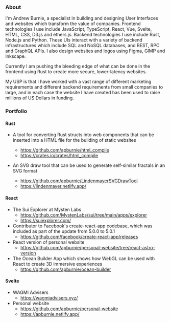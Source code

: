 ### About

I'm Andrew Burnie, a specialist in building and designing User Interfaces and websites which transform the value of companies. Frontend technologies I use include JavaScript, TypeScript, React, Vue, Svelte, HTML, CSS, D3.js and ethers.js. Backend technologies I use include Rust, Node.js and Python. These UIs interact with a variety of backend infrastructures which include SQL and NoSQL databases, and REST, RPC and GraphQL APIs. I also design websites and logos using Figma, GIMP and Inkscape. 

Currently I am pushing the bleeding edge of what can be done in the frontend using Rust to create more secure, lower-latency websites.

My USP is that I have worked with a vast range of different marketing requirements and different backend requirements from small companies to large, and in each case the website I have created has been used to raise millions of US Dollars in funding.

### Portfolio

#### Rust

* A tool for converting Rust structs into web components that can be inserted into a HTML file for the building of static websites
    - https://github.com/apburnie/html_compile
    - https://crates.io/crates/html_compile

* An SVG draw tool that can be used to generate self-similar fractals in an SVG format
    - https://github.com/apburnie/LindenmayerSVGDrawTool
    - https://lindenmayer.netlify.app/

#### React

* The Sui Explorer at Mysten Labs
    - https://github.com/MystenLabs/sui/tree/main/apps/explorer
    - https://suiexplorer.com/
* Contributor to Facebook's create-react-app codebase, which was included as part of the update from 5.0.0 to 5.0.1
    - https://github.com/facebook/create-react-app/releases
* React version of personal website
     - https://github.com/apburnie/personal-website/tree/react-astro-version
* The Ocean Builder App which shows how WebGL can be used with React to create 3D immersive experiences
     - https://github.com/apburnie/ocean-builder
 
#### Svelte
* WAGMI Advisers
    - https://wagmiadvisers.xyz/
* Personal website
    - https://github.com/apburnie/personal-website
    - https://apburnie.netlify.app/
